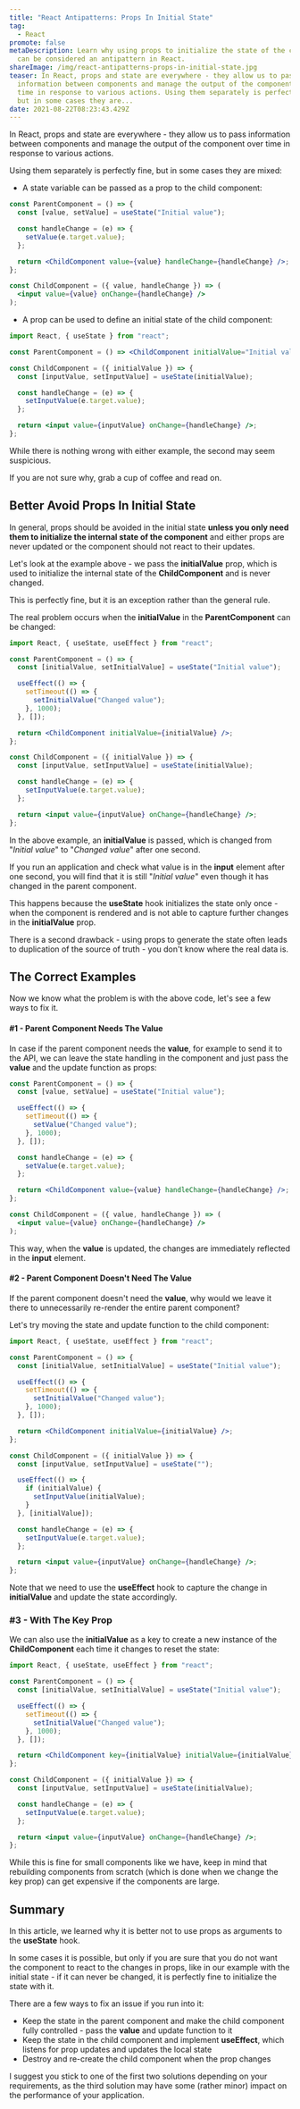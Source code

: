 ```yaml
---
title: "React Antipatterns: Props In Initial State"
tag:
  - React
promote: false
metaDescription: Learn why using props to initialize the state of the component
  can be considered an antipattern in React.
shareImage: /img/react-antipatterns-props-in-initial-state.jpg
teaser: In React, props and state are everywhere - they allow us to pass
  information between components and manage the output of the component over
  time in response to various actions. Using them separately is perfectly fine,
  but in some cases they are...
date: 2021-08-22T08:23:43.429Z
---
```

In React, props and state are everywhere - they allow us to pass information between components and manage the output of the component over time in response to various actions.

Using them separately is perfectly fine, but in some cases they are mixed:

* A state variable can be passed as a prop to the child component:

```jsx
const ParentComponent = () => {
  const [value, setValue] = useState("Initial value");

  const handleChange = (e) => {
    setValue(e.target.value);
  };

  return <ChildComponent value={value} handleChange={handleChange} />;
};

const ChildComponent = ({ value, handleChange }) => (
  <input value={value} onChange={handleChange} />
);
```

* A prop can be used to define an initial state of the child component:

```jsx
import React, { useState } from "react";

const ParentComponent = () => <ChildComponent initialValue="Initial value" />;

const ChildComponent = ({ initialValue }) => {
  const [inputValue, setInputValue] = useState(initialValue);

  const handleChange = (e) => {
    setInputValue(e.target.value);
  };

  return <input value={inputValue} onChange={handleChange} />;
};
```

While there is nothing wrong with either example, the second may seem suspicious.

If you are not sure why, grab a cup of coffee and read on.

## Better Avoid Props In Initial State

In general, props should be avoided in the initial state **unless you only need them to initialize the internal state of the component** and either props are never updated or the component should not react to their updates.

Let's look at the example above - we pass the **initialValue** prop, which is used to initialize the internal state of the **ChildComponent** and is never changed.

This is perfectly fine, but it is an exception rather than the general rule.

The real problem occurs when the **initialValue** in the **ParentComponent** can be changed:

```jsx
import React, { useState, useEffect } from "react";

const ParentComponent = () => {
  const [initialValue, setInitialValue] = useState("Initial value");

  useEffect(() => {
    setTimeout(() => {
      setInitialValue("Changed value");
    }, 1000);
  }, []);

  return <ChildComponent initialValue={initialValue} />;
};

const ChildComponent = ({ initialValue }) => {
  const [inputValue, setInputValue] = useState(initialValue);

  const handleChange = (e) => {
    setInputValue(e.target.value);
  };

  return <input value={inputValue} onChange={handleChange} />;
};
```

In the above example, an **initialValue** is passed, which is changed from "*Initial value*" to "*Changed value*" after one second.

If you run an application and check what value is in the **input** element after one second, you will find that it is still "*Initial value*" even though it has changed in the parent component.

This happens because the **useState** hook initializes the state only once - when the component is rendered and is not able to capture further changes in the **initialValue** prop.

There is a second drawback - using props to generate the state often leads to duplication of the source of truth - you don't know where the real data is.

## The Correct Examples

Now we know what the problem is with the above code, let's see a few ways to fix it.

#### \#1 - Parent Component Needs The Value

In case if the parent component needs the **value**, for example to send it to the API, we can leave the state handling in the component and just pass the **value** and the update function as props:

```jsx
const ParentComponent = () => {
  const [value, setValue] = useState("Initial value");

  useEffect(() => {
    setTimeout(() => {
      setValue("Changed value");
    }, 1000);
  }, []);

  const handleChange = (e) => {
    setValue(e.target.value);
  };

  return <ChildComponent value={value} handleChange={handleChange} />;
};

const ChildComponent = ({ value, handleChange }) => (
  <input value={value} onChange={handleChange} />
);
```

This way, when the **value** is updated, the changes are immediately reflected in the **input** element.

#### \#2 - Parent Component Doesn't Need The Value

If the parent component doesn't need the **value**, why would we leave it there to unnecessarily re-render the entire parent component?

Let's try moving the state and update function to the child component:

```jsx
import React, { useState, useEffect } from "react";

const ParentComponent = () => {
  const [initialValue, setInitialValue] = useState("Initial value");

  useEffect(() => {
    setTimeout(() => {
      setInitialValue("Changed value");
    }, 1000);
  }, []);

  return <ChildComponent initialValue={initialValue} />;
};

const ChildComponent = ({ initialValue }) => {
  const [inputValue, setInputValue] = useState("");

  useEffect(() => {
    if (initialValue) {
      setInputValue(initialValue);
    }
  }, [initialValue]);

  const handleChange = (e) => {
    setInputValue(e.target.value);
  };

  return <input value={inputValue} onChange={handleChange} />;
};
```

Note that we need to use the **useEffect** hook to capture the change in **initialValue** and update the state accordingly.

### \#3 - With The Key Prop

We can also use the **initialValue** as a key to create a new instance of the **ChildComponent** each time it changes to reset the state:

```jsx
import React, { useState, useEffect } from "react";

const ParentComponent = () => {
  const [initialValue, setInitialValue] = useState("Initial value");

  useEffect(() => {
    setTimeout(() => {
      setInitialValue("Changed value");
    }, 1000);
  }, []);

  return <ChildComponent key={initialValue} initialValue={initialValue} />;
};

const ChildComponent = ({ initialValue }) => {
  const [inputValue, setInputValue] = useState(initialValue);

  const handleChange = (e) => {
    setInputValue(e.target.value);
  };

  return <input value={inputValue} onChange={handleChange} />;
};
```

While this is fine for small components like we have, keep in mind that rebuilding components from scratch (which is done when we change the key prop) can get expensive if the components are large.

## Summary

In this article, we learned why it is better not to use props as arguments to the **useState** hook.

In some cases it is possible, but only if you are sure that you do not want the component to react to the changes in props, like in our example with the initial state - if it can never be changed, it is perfectly fine to initialize the state with it.

There are a few ways to fix an issue if you run into it:

* Keep the state in the parent component and make the child component fully controlled - pass the **value** and update function to it
* Keep the state in the child component and implement **useEffect**, which listens for prop updates and updates the local state
* Destroy and re-create the child component when the prop changes

I suggest you stick to one of the first two solutions depending on your requirements, as the third solution may have some (rather minor) impact on the performance of your application.